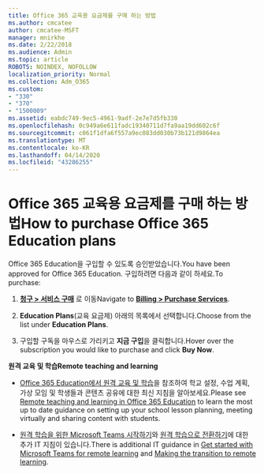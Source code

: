 ```yaml
---
title: Office 365 교육용 요금제를 구매 하는 방법
ms.author: cmcatee
author: cmcatee-MSFT
manager: mnirkhe
ms.date: 2/22/2018
ms.audience: Admin
ms.topic: article
ROBOTS: NOINDEX, NOFOLLOW
localization_priority: Normal
ms.collection: Adm_O365
ms.custom:
- "330"
- "370"
- "1500009"
ms.assetid: eabdc749-9ec5-4961-9adf-2e7e7d5fb330
ms.openlocfilehash: 0c949a6e611fadc19340711d7fa9aa19dd602c6f
ms.sourcegitcommit: c061f1dfa6f557a9ec083dd030b73b121d9864ea
ms.translationtype: MT
ms.contentlocale: ko-KR
ms.lasthandoff: 04/14/2020
ms.locfileid: "43286255"
---
```

# <a name="how-to-purchase-office-365-education-plans"></a><span data-ttu-id="b4f0e-102">Office 365 교육용 요금제를 구매 하는 방법</span><span class="sxs-lookup"><span data-stu-id="b4f0e-102">How to purchase Office 365 Education plans</span></span>

<span data-ttu-id="b4f0e-103">Office 365 Education을 구입할 수 있도록 승인받았습니다.</span><span class="sxs-lookup"><span data-stu-id="b4f0e-103">You have been approved for Office 365 Education.</span></span>  <span data-ttu-id="b4f0e-104">구입하려면 다음과 같이 하세요.</span><span class="sxs-lookup"><span data-stu-id="b4f0e-104">To purchase:</span></span>

1. <span data-ttu-id="b4f0e-105">**[청구 > 서비스 구매](https://portal.office.com/AdminPortal/Home#/catalog)** 로 이동</span><span class="sxs-lookup"><span data-stu-id="b4f0e-105">Navigate to **[Billing > Purchase Services](https://portal.office.com/AdminPortal/Home#/catalog)**.</span></span>

2. <span data-ttu-id="b4f0e-106">**Education Plans**(교육 요금제) 아래의 목록에서 선택합니다.</span><span class="sxs-lookup"><span data-stu-id="b4f0e-106">Choose from the list under **Education Plans**.</span></span>

3. <span data-ttu-id="b4f0e-107">구입할 구독을 마우스로 가리키고 **지금 구입**을 클릭합니다.</span><span class="sxs-lookup"><span data-stu-id="b4f0e-107">Hover over the subscription you would like to purchase and click **Buy Now**.</span></span>

<span data-ttu-id="b4f0e-108">**원격 교육 및 학습**</span><span class="sxs-lookup"><span data-stu-id="b4f0e-108">**Remote teaching and learning**</span></span>

- <span data-ttu-id="b4f0e-109">[Office 365 Education에서 원격 교육 및 학습](https://support.office.com/article/remote-teaching-and-learning-in-office-365-education-f651ccae-7b65-478b-8366-51bb884025c4)을 참조하여 학교 설정, 수업 계획, 가상 모임 및 학생들과 콘텐츠 공유에 대한 최신 지침을 알아보세요.</span><span class="sxs-lookup"><span data-stu-id="b4f0e-109">Please see [Remote teaching and learning in Office 365 Education](https://support.office.com/article/remote-teaching-and-learning-in-office-365-education-f651ccae-7b65-478b-8366-51bb884025c4) to learn the most up to date guidance on setting up your school lesson planning, meeting virtually and sharing content with students.</span></span>

- <span data-ttu-id="b4f0e-110">[원격 학습을 위한 Microsoft Teams 시작하기](https://docs.microsoft.com/MicrosoftTeams/remote-learning-edu)와 [원격 학습으로 전환하기](https://www.microsoft.com/education/remote-learning)에 대한 추가 IT 지침이 있습니다.</span><span class="sxs-lookup"><span data-stu-id="b4f0e-110">There is additional IT guidance in [Get started with Microsoft Teams for remote learning](https://docs.microsoft.com/MicrosoftTeams/remote-learning-edu) and [Making the transition to remote learning](https://www.microsoft.com/education/remote-learning).</span></span>
